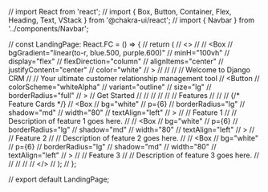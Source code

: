 // import React from 'react';
// import { Box, Button, Container, Flex, Heading, Text, VStack } from '@chakra-ui/react';
// import { Navbar } from '../components/Navbar';

// const LandingPage: React.FC = () => {
//   return (
//     <>
//       <Navbar />
//       <Box
//         bgGradient="linear(to-r, blue.500, purple.600)"
//         minH="100vh"
//         display="flex"
//         flexDirection="column"
//         alignItems="center"
//         justifyContent="center"
//         color="white"
//       >
//         <Container textAlign="center" mb={10}>
//           <VStack spacing={4}>
//             <Heading as="h1" size="2xl" fontWeight="bold">
//               Welcome to Django CRM
//             </Heading>
//             <Text fontSize="xl">Your ultimate customer relationship management tool</Text>
//             <Button
//               colorScheme="whiteAlpha"
//               variant="outline"
//               size="lg"
//               borderRadius="full"
//             >
//               Get Started
//             </Button>
//           </VStack>
//         </Container>
//         <Container textAlign="center">
//           <Heading as="h2" size="lg" fontWeight="semibold" mb={4}>
//             Features
//           </Heading>
//           <Flex wrap="wrap" justify="center" gap={6}>
//             {/* Feature Cards */}
//             <Box
//               bg="white"
//               p={6}
//               borderRadius="lg"
//               shadow="md"
//               width="80"
//               textAlign="left"
//             >
//               <Heading as="h3" size="md" mb={2}>
//                 Feature 1
//               </Heading>
//               <Text>Description of feature 1 goes here.</Text>
//             </Box>
//             <Box
//               bg="white"
//               p={6}
//               borderRadius="lg"
//               shadow="md"
//               width="80"
//               textAlign="left"
//             >
//               <Heading as="h3" size="md" mb={2}>
//                 Feature 2
//               </Heading>
//               <Text>Description of feature 2 goes here.</Text>
//             </Box>
//             <Box
//               bg="white"
//               p={6}
//               borderRadius="lg"
//               shadow="md"
//               width="80"
//               textAlign="left"
//             >
//               <Heading as="h3" size="md" mb={2}>
//                 Feature 3
//               </Heading>
//               <Text>Description of feature 3 goes here.</Text>
//             </Box>
//           </Flex>
//         </Container>
//       </Box>
//     </>
//   );
// };

// export default LandingPage;